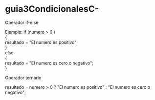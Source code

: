 # guia3CondicionalesC-

Operador if-else

Ejemplo: 
if (numero > 0 )  
{  
  resultado = "El numero es positivo";  
}  
else  
{  
  resultado = "El numero es cero o negativo";  
}  

Operador ternario

resultado = numero > 0 ? "El numero es positivo" : "El numero es cero o negativo";

